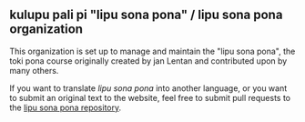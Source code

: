 ## kulupu pali pi "lipu sona pona" / lipu sona pona organization

This organization is set up to manage and maintain the "lipu sona pona", the toki pona course originally created by jan Lentan and contributed upon by many others.

If you want to translate *lipu sona pona* into another language, or you want to submit an original text to the website, feel free to submit pull requests to the [lipu sona pona repository](https://github.com/lipu-sona-pona/lipu-sona-pona.github.io).

<!--

**Here are some ideas to get you started:**

🙋‍♀️ A short introduction - what is your organization all about?
🌈 Contribution guidelines - how can the community get involved?
👩‍💻 Useful resources - where can the community find your docs? Is there anything else the community should know?
🍿 Fun facts - what does your team eat for breakfast?
🧙 Remember, you can do mighty things with the power of [Markdown](https://docs.github.com/github/writing-on-github/getting-started-with-writing-and-formatting-on-github/basic-writing-and-formatting-syntax)
-->
